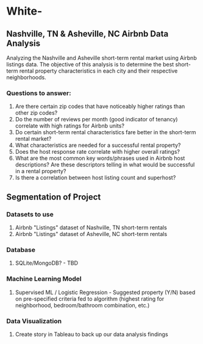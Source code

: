 # White-

## Nashville, TN & Asheville, NC Airbnb Data Analysis
Analyzing the Nashville and Asheville short-term rental market using Airbnb listings data. The objective of this analysis is to determine the best short-term rental property characteristics in each city and their respective neighborhoods. 

### Questions to answer:
1) Are there certain zip codes that have noticeably higher ratings than other zip codes?
2) Do the number of reviews per month (good indicator of tenancy) correlate with high ratings for Airbnb units?
3) Do certain short-term rental characteristics fare better in the short-term rental market? 
4) What characteristics are needed for a successful rental property? 
5) Does the host response rate correlate with higher overall ratings?
6) What are the most common key words/phrases used in Airbnb host descriptions? Are these descriptors telling in what would be successful in a rental property? 
7) Is there a correlation between host listing count and superhost? 

## Segmentation of Project

### Datasets to use
1) Airbnb "Listings" dataset of Nashville, TN short-term rentals
2) Airbnb "Listings" dataset of Asheville, NC short-term rentals

### Database
1) SQLite/MongoDB? - TBD

### Machine Learning Model
1) Supervised ML / Logistic Regression - Suggested property (Y/N) based on pre-specified criteria fed to algorithm (highest rating for neighborhood, bedroom/bathroom combination, etc.)

### Data Visualization
1) Create story in Tableau to back up our data analysis findings
